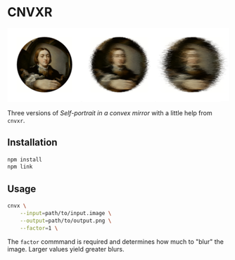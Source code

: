 # CNVXR

![Self-portrait in a convex mirror](docs/images/parm-cover.png)

Three versions of _Self-portrait in a convex mirror_ with a little help from `cnvxr`.

## Installation

```bash
npm install
npm link
```

## Usage

```bash
cnvx \
	--input=path/to/input.image \
	--output=path/to/output.png \
	--factor=1 \
```

The `factor` commmand is required and determines how much to "blur" the image. Larger values yield greater blurs.
